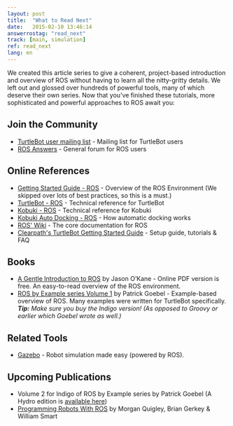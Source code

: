 ```yaml
---
layout: post
title:  "What to Read Next"
date:   2015-02-10 13:46:14
answerrostag: "read_next"
track: [main, simulation]
ref: read_next
lang: en
---
```


We created this article series to give a coherent, project-based introduction and overview of ROS without having to learn all the nitty-gritty details. We left out and glossed over hundreds of powerful tools, many of which deserve their own series. Now that you’ve finished these tutorials, more sophisticated and powerful approaches to ROS await you:

## Join the Community

- [TurtleBot user mailing list](https://groups.google.com/forum/#!forum/ros-sig-turtlebot) - Mailing list for TurtleBot users
- [ROS Answers](http://answers.ros.org/questions/) - General forum for ROS users

## Online References

- [Getting Started Guide - ROS](http://wiki.ros.org/ROS/StartGuide) - Overview of the ROS Environment (We skipped over lots of best practices, so this is a must.)
- [TurtleBot - ROS](http://wiki.ros.org/Robots/TurtleBot) - Technical reference for TurtleBot
- [Kobuki - ROS](http://wiki.ros.org/kobuki) - Technical reference for Kobuki
- [Kobuki Auto Docking - ROS](http://wiki.ros.org/kobuki/Tutorials/Testing%20Automatic%20Docking) - How automatic docking works
- [ROS' Wiki](http://wiki.ros.org/) - The core documentation for ROS
- [Clearpath's TurtleBot Getting Started Guide](https://support.clearpathrobotics.com/hc/en-us/categories/200165795-TurtleBot) - Setup guide, tutorials & FAQ

## Books

- [A Gentle Introduction to ROS](http://www.cse.sc.edu/~jokane/agitr/) by Jason O’Kane - Online PDF version is free.  An easy-to-read overview of the ROS environment.
- [ROS by Example series Volume 1](http://www.lulu.com/shop/r-patrick-goebel/ros-by-example-indigo-volume-1/ebook/product-22015937.html) by Patrick Goebel - Example-based overview of ROS. Many examples were written for TurtleBot specifically. ***Tip:** Make sure you buy the Indigo version! (As opposed to Groovy or earlier which Goebel wrote as well.)*

## Related Tools

- [Gazebo](http://gazebosim.org/) - Robot simulation made easy (powered by ROS).

## Upcoming Publications

- Volume 2 for Indigo of ROS by Example series by Patrick Goebel (A Hydro edition is [available here](http://www.lulu.com/shop/r-patrick-goebel/ros-by-example-volume-2-hydro/ebook/product-21837577.html))
- [Programming Robots With ROS](http://www.amazon.com/Programming-Robots-ROS-Morgan-Quigley/dp/1449323898/ref=sr_1_fkmr0_3?ie=UTF8&qid=1424369410&sr=8-3-fkmr0&keywords=ROS+indigo) by Morgan Quigley, Brian Gerkey & William Smart
